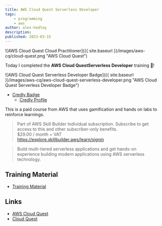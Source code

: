 ```yaml
---
title: AWS Cloud Quest Serverless Developer
tags:
    - programming
    - aws
author: alex-hedley
description: 
published: 2023-03-15
---
```


<!-- # AWS Cloud Quest Serverless Developer -->

![AWS Cloud Quest Cloud Practitioner]({{ site.baseurl }}/images/aws-cq/cloud-quest.png "AWS Cloud Quest")

Today I completed the **AWS Cloud QuestServerless Developer** training 🎉!

![AWS Cloud Quest Serverless Developer Badge]({{ site.baseurl }}/images/aws-cq/aws-cloud-quest-serverless-developer.png "AWS Cloud Quest Serverless Developer Badge")

- [Credly Badge](https://www.credly.com/badges/5dc86ddb-b5b4-448f-a57b-c49f13857810/public_url)
  - [Credly Profile](https://www.credly.com/users/alexhedley/badges)

This is a paid course from AWS that uses gamification and hands on labs to reinforce learnings.

> Part of AWS Skill Builder Individual subscription. Subscribe to get access to this and other subscriber-only benefits.  
> $29.00 / month + VAT  
> https://explore.skillbuilder.aws/learn/signin  

> Build multi-tiered serverless applications and get hands-on experience building modern applications using AWS serverless technology.

## Training Material

- [Training Material](https://aws.amazon.com/training/learn-about/cloud-practitioner/)

## Links

- [AWS Cloud Quest](https://aws.amazon.com/training/digital/aws-cloud-quest/)
- [Cloud Quest](https://explore.skillbuilder.aws/learn/course/external/view/elearning/7636/cloud-quest)
